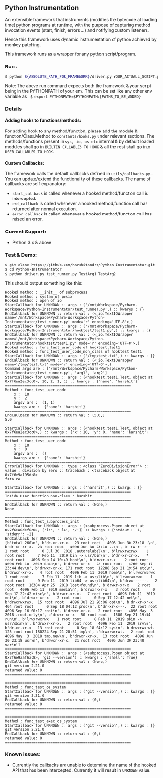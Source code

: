 ## Python Instrumentation

An extensible framework that instruments (modifies the bytecode at loading time) python programs at runtime, with the purpose of capturing method invocation events (start, finish, errors ...) and notifying custom listeners.

Hence this framework uses dynamic instrumentation of python achieved by monkey patching.

This framework runs as a wrapper for any python script/program.

### Run :
```bash
$ python ${ABSOLUTE_PATH_FOR_FRAMEWORK}/driver.py YOUR_ACTUALL_SCRIPT.py CMD_ARGS_TO_YOUR_SCRIPT
```
Note:  The above run command expects both the framework & your script being in the PYTHONPATH of your env. This can be set like any other env variable as ``` $ export PYTHONPATH=$PYTHONPATH:{PATHS_TO_BE_ADDED}```

### Details
#### Adding hooks to functions/methods:
For adding hook to any method/function, please add the module & function/Class.Method to `constants/hooks.py` under relevant sections.
The methods/functions present in `sys, io, os etc` internal & by default loaded modules shall go in `BUILTIN_CALLABLES_TO_HOOK` & all the rest shall go into `USER_CALLABLES_TO_HOOK`.

#### Custom Callbacks:
The framework calls the default callbacks defined in `utils/callbacks.py` . You can update/extend the functionality of these callbacks.
The name of callbacks are self explanatory:
 - `start_callback` is called whenever a hooked method/function call is intercepted. 
 - `end_callback` is called whenever a hooked method/function call has returned after normal execution. 
 - `error_callback` is called whenever a hooked method/function call has raised an error. 

### Current Support: 
- Python 3.4 & above

### Test & Demo:
```bash
$ git clone https://github.com/harshitandro/Python-Instrumentator.git
$ cd Python-Instrumentator
$ python driver.py test_runner.py TestArg1 TestArg2
```
 This should output something like this:
```text
Hooked method : __init__ of subprocess
Hooked method : system of posix
Hooked method : open of io
StartCallback for UNKNOWN :: args : ('/mnt/Workspace/Pycharm-Workspace/Python-Instrumentator/test_runner.py',) :: kwargs : {}
EndCallback for UNKNOWN :: return val : (<_io.TextIOWrapper name='/mnt/Workspace/Pycharm-Workspace/Python-Instrumentator/test_runner.py' mode='r' encoding='UTF-8'>,)
StartCallback for UNKNOWN :: args : ('/mnt/Workspace/Pycharm-Workspace/Python-Instrumentator/hooktest/test1.py',) :: kwargs : {}
EndCallback for UNKNOWN :: return val : (<_io.TextIOWrapper name='/mnt/Workspace/Pycharm-Workspace/Python-Instrumentator/hooktest/test1.py' mode='r' encoding='UTF-8'>,)
Hooked method : func_test_user_code of hooktest.test1
Hooked method : func_test_user_code_non_class of hooktest.test1
StartCallback for UNKNOWN :: args : ('/tmp/test.txt',) :: kwargs : {}
EndCallback for UNKNOWN :: return val : (<_io.TextIOWrapper name='/tmp/test.txt' mode='r' encoding='UTF-8'>,)
Command args are : ['/mnt/Workspace/Pycharm-Workspace/Python-Instrumentator/test_runner.py', 'arg1', 'arg2']
StartCallback for UNKNOWN :: args : (<hooktest.test1.Test1 object at 0x7f6ea2ec3cc0>, 10, 2, 1, 1) :: kwargs : {'name': 'harshit'}
==========================================================
Method : func_test_user_code
	x :  10
	y :  2
	argsv are :  (1, 1)
	kwargs are :  {'name': 'harshit'}
==========================================================
EndCallback for UNKNOWN :: return val : (5.0,)
5.0

StartCallback for UNKNOWN :: args : (<hooktest.test1.Test1 object at 0x7f6ea2ec3cc0>,) :: kwargs : {'x': 10, 'y': 0, 'name': 'harshit'}
==========================================================
Method : func_test_user_code
	x :  10
	y :  0
	argsv are :  ()
	kwargs are :  {'name': 'harshit'}
==========================================================
ErrorCallback for UNKNOWN :: type : <class 'ZeroDivisionError'> :: value : division by zero :: traceback : <traceback object at 0x7f6e9a195dc8>
fata re

StartCallback for UNKNOWN :: args : ('harshit',) :: kwargs : {}
==========================================================
Inside User function non-class : harshit
==========================================================
EndCallback for UNKNOWN :: return val : (None,)
None

==========================================================
Method : func_test_subprocess_init
StartCallback for UNKNOWN :: args : (<subprocess.Popen object at 0x7f6ea6def6a0>, ['ls', '-la', '/']) :: kwargs : {'stdout': -1, 'stderr': -2}
EndCallback for UNKNOWN :: return val : (None,)
[b'total 260\n', b'dr-xr-xr-x.  23 root root   4096 Jun 30 23:18 .\n', b'dr-xr-xr-x.  23 root root   4096 Jun 30 23:18 ..\n', b'-rw-r--r--    1 root root      0 Jul 30  2018 .autorelabel\n', b'lrwxrwxrwx    1 root root      7 Feb 11  2019 bin -> usr/bin\n', b'dr-xr-xr-x.   7 root root   4096 Sep 14 10:49 boot\n', b'drwxr-xr-x    2 root root   4096 Feb 10  2019 data\n', b'drwxr-xr-x   22 root root   4760 Sep 17 23:44 dev\n', b'drwxr-xr-x. 171 root root  12288 Sep 21 19:54 etc\n', b'drwxr-xr-x.   4 root root   4096 Feb 11  2019 home\n', b'lrwxrwxrwx    1 root root      7 Feb 11  2019 lib -> usr/lib\n', b'lrwxrwxrwx    1 root root      9 Feb 11  2019 lib64 -> usr/lib64\n', b'drwx------.   2 root root  16384 Apr 25  2018 lost+found\n', b'drwxr-xr-x.   2 root root   4096 Feb 11  2019 media\n', b'drwxr-xr-x    3 root root      0 Sep 17 22:42 misc\n', b'drwxr-xr-x.   7 root root   4096 Feb 11  2019 mnt\n', b'drwxr-xr-x    2 root root      0 Sep 17 22:42 net\n', b'drwxrwxrwx.  15 root root   4096 Jul 21 20:06 opt\n', b'dr-xr-xr-x  464 root root      0 Sep 18 04:12 proc\n', b'dr-xr-x---.  22 root root   4096 Sep 16 00:17 root\n', b'drwxr-xr-x.   2 root root   4096 May  3  2018 .root.only\n', b'drwxr-xr-x   50 root root   1500 Sep 21 19:54 run\n', b'lrwxrwxrwx    1 root root      8 Feb 11  2019 sbin -> usr/sbin\n', b'drwxr-xr-x.   2 root root   4096 Feb 11  2019 srv\n', b'dr-xr-xr-x   13 root root      0 Sep 18 04:12 sys\n', b'drwxrwxrwt. 125 root root 180224 Sep 21 20:51 tmp\n', b'drwxrwxrwt.   2 root root   4096 May  3  2018 tmp.new\n', b'drwxr-xr-x.  13 root root   4096 Jun 30 23:18 usr\n', b'drwxr-xr-x.  21 root root   4096 Jun 30 23:40 var\n']
==========================================================
StartCallback for UNKNOWN :: args : (<subprocess.Popen object at 0x7f6e9aaf6ac8>, 'git --version') :: kwargs : {'shell': True}
EndCallback for UNKNOWN :: return val : (None,)
git version 2.21.0
returned value: 0
==========================================================

==========================================================
Method : func_test_os_system
StartCallback for UNKNOWN :: args : ('git --version',) :: kwargs : {}
git version 2.21.0
EndCallback for UNKNOWN :: return val : (0,)
returned value: 0
==========================================================

==========================================================
Method : func_test_exec_os_system
StartCallback for UNKNOWN :: args : ('git --version',) :: kwargs : {}
git version 2.21.0
EndCallback for UNKNOWN :: return val : (0,)
returned value: 0
==========================================================
```

### Known issues: 
- Currently the callbacks are unable to determine the name of the hooked API that has been intercepted. Currently it will result in `UNKNOWN` value.